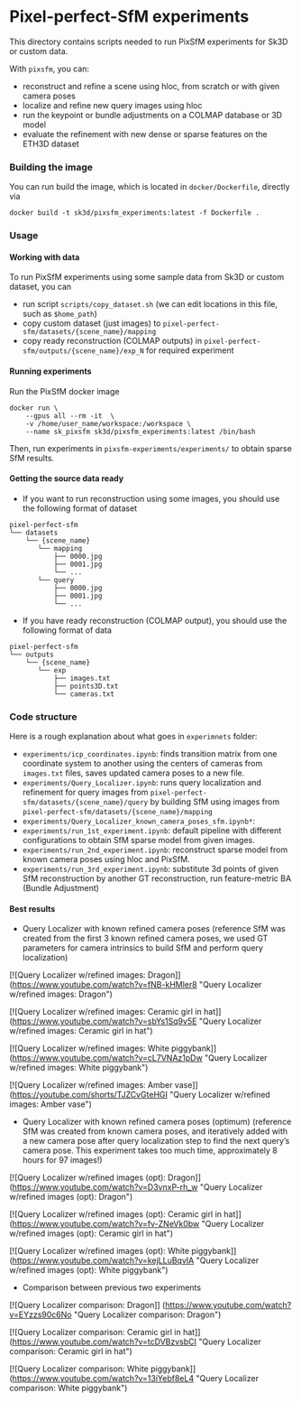# Pixel-perfect-SfM experiments

This directory contains scripts needed to run PixSfM experiments for Sk3D or custom data.

With `pixsfm`, you can:

- reconstruct and refine a scene using hloc, from scratch or with given camera poses
- localize and refine new query images using hloc
- run the keypoint or bundle adjustments on a COLMAP database or 3D model
- evaluate the refinement with new dense or sparse features on the ETH3D dataset


### Building the image
You can run build the image, which is located in `docker/Dockerfile`, directly via 
```
docker build -t sk3d/pixsfm_experiments:latest -f Dockerfile .
```

### Usage

#### Working with data
To run PixSfM experiments using some sample data from Sk3D or custom dataset, you can 
* run script `scripts/copy_dataset.sh` (we can edit locations in this file, such as `$home_path`)
* copy custom dataset (just images) to `pixel-perfect-sfm/datasets/{scene_name}/mapping`
* copy ready reconstruction (COLMAP outputs) in `pixel-perfect-sfm/outputs/{scene_name}/exp_N` for required experiment


#### Running experiments
Run the PixSfM docker image

```(bash)
docker run \
    --gpus all --rm -it  \
    -v /home/user_name/workspace:/workspace \
    --name sk_pixsfm sk3d/pixsfm_experiments:latest /bin/bash
```

Then, run experiments in `pixsfm-experiments/experiments/` to obtain sparse SfM results. 


#### Getting the source data ready
* If you want to run reconstruction using some images, 
you should use the following format of dataset

```
pixel-perfect-sfm   
└── datasets
    └── {scene_name}    
       └── mapping
           ├── 0000.jpg       
           ├── 0001.jpg       
           └── ...  
       └── query
           ├── 0000.jpg       
           ├── 0001.jpg       
           └── ...       
```

* If you have ready reconstruction (COLMAP output), 
you should use the following format of data
```
pixel-perfect-sfm   
└── outputs
    └── {scene_name}                 
       └── exp        
           ├── images.txt
           ├── points3D.txt     
           └── cameras.txt 
```

### Code structure
Here is a rough explanation about what goes in `experimnets` folder:
 * `experiments/icp_coordinates.ipynb`: finds transition matrix from one coordinate system to another using the centers of cameras from `images.txt` files, saves updated camera poses to a new file.
 * `experiments/Query_Localizer.ipynb`: runs query localization and refinement for query images from `pixel-perfect-sfm/datasets/{scene_name}/query` by building SfM using images from `pixel-perfect-sfm/datasets/{scene_name}/mapping`
 * `experiments/Query_Localizer_known_camera_poses_sfm.ipynb*`:  
 * `experiments/run_1st_experiment.ipynb`: default pipeline with different configurations to obtain SfM sparse model from given images.
 * `experiments/run_2nd_experiment.ipynb`: reconstruct sparse model from known camera poses using hloc and PixSfM.
 * `experiments/run_3rd_experiment.ipynb`: substitute 3d points of given SfM reconstruction by another GT reconstruction, run feature-metric BA (Bundle Adjustment)


#### Best results
* Query Localizer with known refined camera poses
(reference SfM was created from the first 3 known refined camera poses,  we used GT parameters for camera intrinsics to build SfM and perform query localization)

[![Query Localizer w/refined images: Dragon]] 
(https://www.youtube.com/watch?v=fNB-kHMler8 "Query Localizer w/refined images: Dragon")    

[![Query Localizer w/refined images: Ceramic girl in hat]] 
(https://www.youtube.com/watch?v=sbYs1Sq9v5E "Query Localizer w/refined images: Ceramic girl in hat")    

[![Query Localizer w/refined images: White piggybank]] 
(https://www.youtube.com/watch?v=cL7VNAz1pDw "Query Localizer w/refined images: White piggybank") 

[![Query Localizer w/refined images: Amber vase]] 
(https://youtube.com/shorts/TJZCvGteHGI "Query Localizer w/refined images:  Amber vase") 


* Query Localizer with known refined camera poses (optimum)
(reference SfM was created from known camera poses, and iteratively added with a new camera pose after query localization step to find the next query’s camera pose. This experiment takes too much time, approximately 8 hours for 97 images!)

[![Query Localizer w/refined images (opt): Dragon]] 
(https://www.youtube.com/watch?v=D3vnxP-rh_w "Query Localizer w/refined images (opt): Dragon")    

[![Query Localizer w/refined images (opt): Ceramic girl in hat]] 
(https://www.youtube.com/watch?v=fv-ZNeVk0bw "Query Localizer w/refined images (opt): Ceramic girl in hat")    

[![Query Localizer w/refined images (opt): White piggybank]] 
(https://www.youtube.com/watch?v=kejLLuBqvIA "Query Localizer w/refined images (opt): White piggybank")  

* Comparison between previous two experiments

[![Query Localizer comparison: Dragon]] 
(https://www.youtube.com/watch?v=EYzzs90c6No "Query Localizer comparison: Dragon")    

[![Query Localizer comparison: Ceramic girl in hat]] 
(https://www.youtube.com/watch?v=tcDVBzvsbCI "Query Localizer comparison: Ceramic girl in hat")    

[![Query Localizer comparison: White piggybank]] 
(https://www.youtube.com/watch?v=13iYebf8eL4 "Query Localizer comparison: White piggybank")  